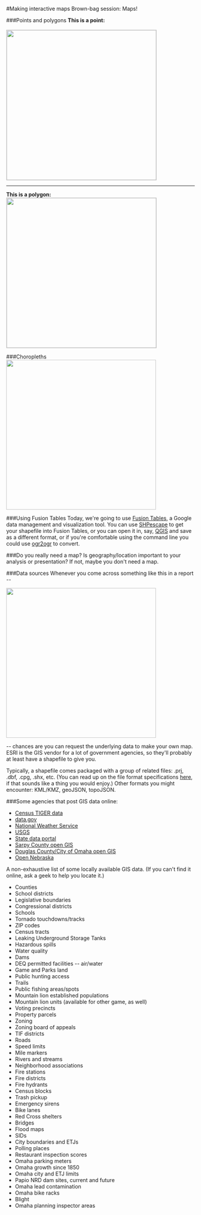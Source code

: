 #Making interactive maps
Brown-bag session: Maps!

###Points and polygons
<b>This is a point:</b><br><br>
<img src="http://i.imgur.com/n6l60p0.png" width="400" style="max-width:100%; border:1px solid #ccc" />

<hr>

<b>This is a polygon:</b>
<img src="http://i.imgur.com/y7kf6z1.png" width="400" style="max-width:100%; border:1px solid #ccc" />

###Choropleths
<img src="http://dataomaha.com/media/news/2015/wildfires/img/latest.png" width="400" style="max-width:100%;" />

###Using Fusion Tables
Today, we're going to use <a href="https://support.google.com/fusiontables/answer/2571232?hl=en">Fusion Tables</a>, a Google data management and visualization tool. You can use <a href="http://shpescape.com/">SHPescape</a> to get your shapefile into Fusion Tables, or you can open it in, say, <a href="http://www.qgis.org/">QGIS</a> and save as a different format, or if you're comfortable using the command line you could use <a href="http://www.gdal.org/ogr2ogr.html">ogr2ogr</a> to convert.

###Do you really need a map?
Is geography/location important to your analysis or presentation? If not, maybe you don't need a map.

###Data sources
Whenever you come across something like this in a report --

<img src="http://i.imgur.com/KYyzEXQ.jpg" width="400" style="max-width:100%;" />

-- chances are you can request the underlying data to make your own map. ESRI is the GIS vendor for a lot of government agencies, so they'll probably at least have a shapefile to give you.

Typically, a shapefile comes packaged with a group of related files: .prj, .dbf, .cpg, .shx, etc. (You can read up on the file format specifications <a href="https://www.esri.com/library/whitepapers/pdfs/shapefile.pdf">here</a>, if that sounds like a thing you would enjoy.) Other formats you might encounter: KML/KMZ, geoJSON, topoJSON.

###Some agencies that post GIS data online:
<ul>
<li><a href="http://www.census.gov/geo/maps-data/data/tiger.html">Census TIGER data</a>
<li><a href="http://catalog.data.gov/dataset?metadata_type=geospatial">data.gov</a></li>
<li><a href="http://www.nws.noaa.gov/gis/">National Weather Service</a></li>
<li><a href="http://water.usgs.gov/maps.html">USGS</a></li>
<li><a href="http://www.nebraska.gov/data.html">State data portal</a></li>
<li><a href="http://odb.sarpy.opendata.arcgis.com/datasets?">Sarpy County open GIS</a></li>
<li><a href="http://data.dogis.opendata.arcgis.com/datasets?">Douglas County/City of Omaha open GIS</a></li>
<li><a href="https://data.opennebraska.io/">Open Nebraska</a></li>
</ul>

A non-exhaustive list of some locally available GIS data. (If you can't find it online, ask a geek to help you locate it.)

<ul>
<li>Counties</li>
<li>School districts</li>
<li>Legislative boundaries</li>
<li>Congressional districts</li>
<li>Schools</li>
<li>Tornado touchdowns/tracks</li>
<li>ZIP codes</li>
<li>Census tracts</li>
<li>Leaking Underground Storage Tanks</li>
<li>Hazardous spills</li>
<li>Water quality</li>
<li>Dams</li>
<li>DEQ permitted facilities -- air/water</li>
<li>Game and Parks land</li>
<li>Public hunting access</li>
<li>Trails</li>
<li>Public fishing areas/spots</li>
<li>Mountain lion established populations</li>
<li>Mountain lion units (available for other game, as well)</li>
<li>Voting precincts</li>
<li>Property parcels</li>
<li>Zoning</li>
<li>Zoning board of appeals</li>
<li>TIF districts</li>
<li>Roads</li>
<li>Speed limits</li>
<li>Mile markers</li>
<li>Rivers and streams</li>
<li>Neighborhood associations</li>
<li>Fire stations</li>
<li>Fire districts</li>
<li>Fire hydrants</li>
<li>Census blocks</li>
<li>Trash pickup</li>
<li>Emergency sirens</li>
<li>Bike lanes</li>
<li>Red Cross shelters</li>
<li>Bridges</li>
<li>Flood maps</li>
<li>SIDs</li>
<li>City boundaries and ETJs</li>
<li>Polling places</li>
<li>Restaurant inspection scores</li>
<li>Omaha parking meters</li>
<li>Omaha growth since 1850</li>
<li>Omaha city and ETJ limits</li>
<li>Papio NRD dam sites, current and future</li>
<li>Omaha lead contamination</li>
<li>Omaha bike racks</li>
<li>Blight</li>
<li>Omaha planning inspector areas</li>
</ul>